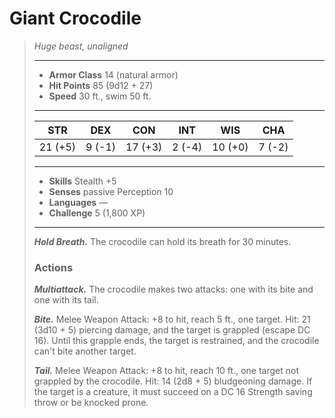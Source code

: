# Giant Crocodile
>*Huge beast, unaligned*
>___
>- **Armor Class** 14 (natural armor)
>- **Hit Points** 85 (9d12 + 27)
>- **Speed** 30 ft., swim 50 ft.
>___
>|STR|DEX|CON|INT|WIS|CHA|
>|:---:|:---:|:---:|:---:|:---:|:---:|
>|21 (+5)|9 (-1)|17 (+3)|2 (-4)|10 (+0)|7 (-2)|
>___
>- **Skills** Stealth +5
>- **Senses** passive Perception 10
>- **Languages** —
>- **Challenge** 5 (1,800 XP)
>___
>***Hold Breath.*** The crocodile can hold its breath for 30 minutes.  
>
>### Actions
>***Multiattack.*** The crocodile makes two attacks: one with its bite and one with its tail.  
>
>***Bite.*** Melee Weapon Attack: +8 to hit, reach 5 ft., one target. Hit: 21 (3d10 + 5) piercing damage, and the target is grappled (escape DC 16). Until this grapple ends, the target is restrained, and the crocodile can't bite another target.  
>
>***Tail.*** Melee Weapon Attack: +8 to hit, reach 10 ft., one target not grappled by the crocodile. Hit: 14 (2d8 + 5) bludgeoning damage. If the target is a creature, it must succeed on a DC 16 Strength saving throw or be knocked prone.